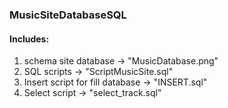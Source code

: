 ### MusicSiteDatabaseSQL
#### Includes:
1. schema site database -> "MusicDatabase.png"
1. SQL scripts  -> "ScriptMusicSite.sql"
1. Insert script for fill database -> "INSERT.sql"
3. Select script -> "select_track.sql"

